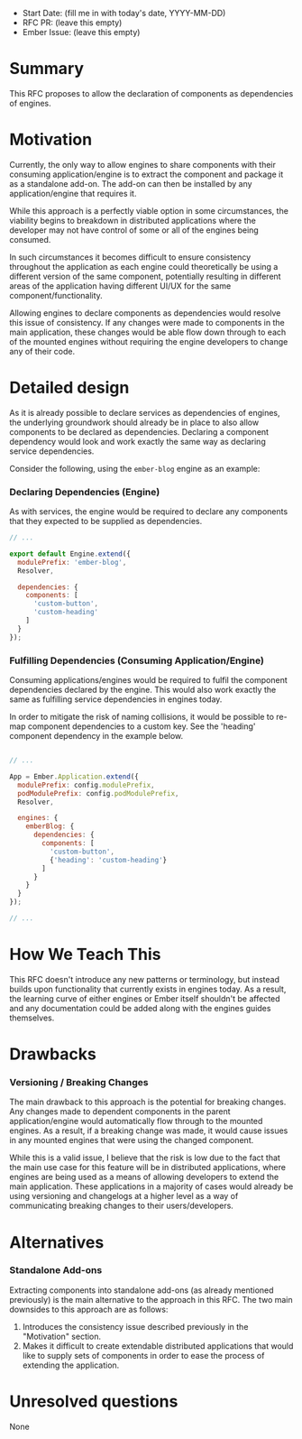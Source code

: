 - Start Date: (fill me in with today's date, YYYY-MM-DD)
- RFC PR: (leave this empty)
- Ember Issue: (leave this empty)

# Summary

This RFC proposes to allow the declaration of components as dependencies of engines.

# Motivation

Currently, the only way to allow engines to share components with their consuming application/engine is to extract the component and package it as a standalone add-on. The add-on can then be installed by any application/engine that requires it.

While this approach is a perfectly viable option in some circumstances, the viability begins to breakdown in distributed applications where the developer may not have control of some or all of the engines being consumed.

In such circumstances it becomes difficult to ensure consistency throughout the application as each engine could theoretically be using a different version of the same component, potentially resulting in different areas of the application having different UI/UX for the same component/functionality.

Allowing engines to declare components as dependencies would resolve this issue of consistency. If any changes were made to components in the main application, these changes would be able flow down through to each of the mounted engines without requiring the engine developers to change any of their code.

# Detailed design

As it is already possible to declare services as dependencies of engines, the underlying groundwork should already be in place to also allow components to be declared as dependencies. Declaring a component dependency would look and work exactly the same way as declaring service dependencies.

Consider the following, using the `ember-blog` engine as an example:

### Declaring Dependencies (Engine)

As with services, the engine would be required to declare any components that they expected to be supplied as dependencies.

```js
// ...

export default Engine.extend({
  modulePrefix: 'ember-blog',
  Resolver,

  dependencies: {
    components: [
      'custom-button',
      'custom-heading'
    ]
  }
});
```


### Fulfilling Dependencies (Consuming Application/Engine)

Consuming applications/engines would be required to fulfil the component dependencies declared by the engine. This would also work exactly the same as fulfilling service dependencies in engines today.

In order to mitigate the risk of naming collisions, it would be possible to re-map component dependencies to a custom key. See the 'heading' component dependency in the example below.

```js

// ...

App = Ember.Application.extend({
  modulePrefix: config.modulePrefix,
  podModulePrefix: config.podModulePrefix,
  Resolver,

  engines: {
    emberBlog: {
      dependencies: {
        components: [
          'custom-button',
          {'heading': 'custom-heading'}
        ]
      }
    }
  }
});

// ...
```

# How We Teach This

This RFC doesn't introduce any new patterns or terminology, but instead builds upon functionality that currently exists in engines today. As a result, the learning curve of either engines or Ember itself shouldn't be affected and any documentation could be added along with the engines guides themselves.

# Drawbacks

### Versioning / Breaking Changes
The main drawback to this approach is the potential for breaking changes. Any changes made to dependent components in the parent application/engine would automatically flow through to the mounted engines. As a result, if a breaking change was made, it would cause issues in any mounted engines that were using the changed component.

While this is a valid issue, I believe that the risk is low due to the fact that the main use case for this feature will be in distributed applications, where engines are being used as a means of allowing developers to extend the main application. These applications in a majority of cases would already be using versioning and changelogs at a higher level as a way of communicating breaking changes to their users/developers.

# Alternatives

### Standalone Add-ons
Extracting components into standalone add-ons (as already mentioned previously) is the main alternative to the approach in this RFC. The two main downsides to this approach are as follows:

1. Introduces the consistency issue described previously in the "Motivation" section.
2. Makes it difficult to create extendable distributed applications that would like to supply sets of components in order to ease the process of extending the application.

# Unresolved questions

None